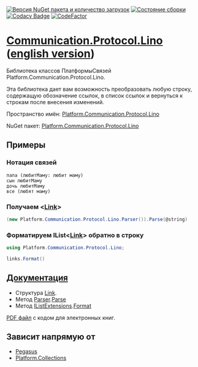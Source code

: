 ﻿[![Версия NuGet пакета и количество загрузок](https://buildstats.info/nuget/Platform.Communication.Protocol.Lino)](https://www.nuget.org/packages/Platform.Communication.Protocol.Lino)
[![Состояние сборки](https://github.com/linksplatform/Communication.Protocol.Lino/workflows/CD/badge.svg)](https://github.com/linksplatform/Communication.Protocol.Lino/actions?workflow=CD)
[![Codacy Badge](https://api.codacy.com/project/badge/Grade/c25f708dc08b4f7e8d96c671378bb1ad)](https://app.codacy.com/app/drakonard/Communication.Protocol.Lino?utm_source=github.com&utm_medium=referral&utm_content=linksplatform/Communication.Protocol.Lino&utm_campaign=Badge_Grade_Dashboard)
[![CodeFactor](https://www.codefactor.io/repository/github/linksplatform/Communication.Protocol.Lino/badge)](https://www.codefactor.io/repository/github/linksplatform/Communication.Protocol.Lino)

# [Communication.Protocol.Lino](https://github.com/linksplatform/Communication.Protocol.Lino) ([english version](README.md))
Библиотека классов ПлатформыСвязей Platform.Communication.Protocol.Lino.

Эта библиотека дает вам возможность преобразовать любую строку, содержащую обозначение ссылок, в список ссылок и вернуться к строкам после внесения изменений.

Пространство имён: [Platform.Communication.Protocol.Lino](https://linksplatform.github.io/Communication.Protocol.Lino/api/Platform.Communication.Protocol.Lino.html)

NuGet пакет: [Platform.Communication.Protocol.Lino](https://www.nuget.org/packages/Platform.Communication.Protocol.Lino)

## Примеры
### Нотация связей
```
папа (любитМаму: любит маму)
сын любитМаму
дочь любитМаму
все (любят маму)
```
### Получаем \<[Link](https://linksplatform.github.io/Communication.Protocol.Lino/api/Platform.Communication.Protocol.Lino.Link.html)\>
```C#
(new Platform.Communication.Protocol.Lino.Parser()).Parse(@string)
```
### Форматируем IList\<[Link](https://linksplatform.github.io/Communication.Protocol.Lino/api/Platform.Communication.Protocol.Lino.Link.html)\> обратно в строку
```C#
using Platform.Communication.Protocol.Lino;
```
```C#
links.Format()
```

## [Документация](https://linksplatform.github.io/Communication.Protocol.Lino)
*   Структура [Link](https://linksplatform.github.io/Communication.Protocol.Lino/api/Platform.Communication.Protocol.Lino.Link.html).
*   Метод [Parser](https://linksplatform.github.io/Communication.Protocol.Lino/api/Platform.Communication.Protocol.Lino.Parser.html).[Parse](https://linksplatform.github.io/Communication.Protocol.Lino/api/Platform.Communication.Protocol.Lino.Parser.html#Platform_Communication_Protocol_Lino_Parser_Parse_System_String_System_String_)
*   Метод [IListExtensions](https://linksplatform.github.io/Communication.Protocol.Lino/api/Platform.Communication.Protocol.Lino.IListExtensions.html).[Format](https://linksplatform.github.io/Communication.Protocol.Lino/api/Platform.Communication.Protocol.Lino.IListExtensions.html#Platform_Communication_Protocol_Lino_IListExtensions_Format_System_Collections_Generic_IList_Platform_Communication_Protocol_Lino_Link__)

[PDF файл](https://linksplatform.github.io/Communication.Protocol.Lino/Platform.Communication.Protocol.Lino.pdf) с кодом для электронных книг.

## Зависит напрямую от
*   [Pegasus](https://github.com/otac0n/Pegasus)
*   [Platform.Collections](https://github.com/linksplatform/Collections)
